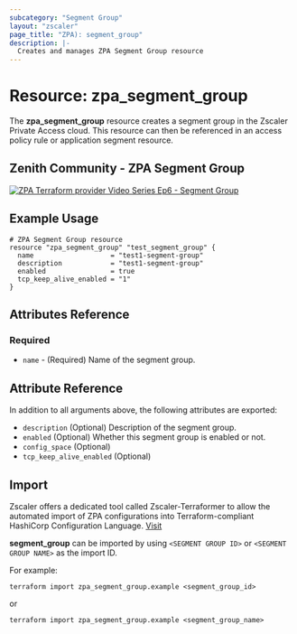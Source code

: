 ```yaml
---
subcategory: "Segment Group"
layout: "zscaler"
page_title: "ZPA): segment_group"
description: |-
  Creates and manages ZPA Segment Group resource
---
```


# Resource: zpa_segment_group

The **zpa_segment_group** resource creates a segment group in the Zscaler Private Access cloud. This resource can then be referenced in an access policy rule or application segment resource.

## Zenith Community - ZPA Segment Group

[![ZPA Terraform provider Video Series Ep6 - Segment Group](https://raw.githubusercontent.com/zscaler/terraform-provider-zpa/master/images/zpa_segment_groups.svg)](https://community.zscaler.com/t/video-zpa-terraform-provider-video-series-ep-6-zpa-segment-group/18808)

## Example Usage

```hcl
# ZPA Segment Group resource
resource "zpa_segment_group" "test_segment_group" {
  name                   = "test1-segment-group"
  description            = "test1-segment-group"
  enabled                = true
  tcp_keep_alive_enabled = "1"
}
```

## Attributes Reference

### Required

* `name` - (Required) Name of the segment group.

## Attribute Reference

In addition to all arguments above, the following attributes are exported:

* `description` (Optional) Description of the segment group.
* `enabled` (Optional) Whether this segment group is enabled or not.
* `config_space` (Optional)
* `tcp_keep_alive_enabled` (Optional)

## Import

Zscaler offers a dedicated tool called Zscaler-Terraformer to allow the automated import of ZPA configurations into Terraform-compliant HashiCorp Configuration Language.
[Visit](https://github.com/zscaler/zscaler-terraformer)

**segment_group** can be imported by using `<SEGMENT GROUP ID>` or `<SEGMENT GROUP NAME>` as the import ID.

For example:

```shell
terraform import zpa_segment_group.example <segment_group_id>
```

or

```shell
terraform import zpa_segment_group.example <segment_group_name>
```
